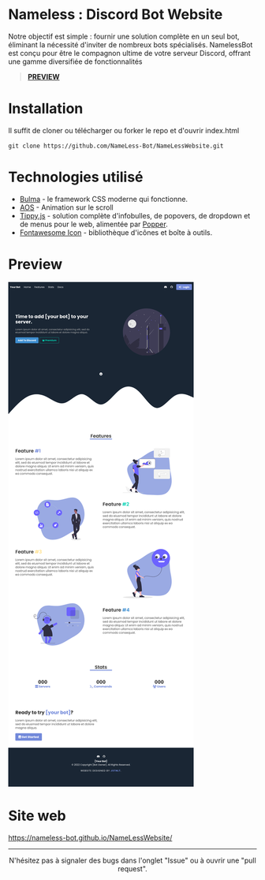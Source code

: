 # Nameless : Discord Bot Website

Notre objectif est simple : fournir une solution complète en un seul bot, éliminant la nécessité d'inviter de nombreux bots spécialisés. NamelessBot est conçu pour être le compagnon ultime de votre serveur Discord, offrant une gamme diversifiée de fonctionnalités

> [**PREVIEW**](#preview)

# Installation

Il suffit de cloner ou télécharger ou forker le repo et d'ouvrir index.html

```cli
git clone https://github.com/NameLess-Bot/NameLessWebsite.git
```

# Technologies utilisé

- [Bulma](https://bulma.io) - le framework CSS moderne qui fonctionne.
- [AOS](https://michalsnik.github.io/aos/) - Animation sur le scroll
- [Tippy.js](https://atomiks.github.io/tippyjs/) - solution complète d'infobulles, de popovers, de dropdown et de menus pour le web, alimentée par [Popper](https://popper.js.org/).
- [Fontawesome Icon](https://fontawesome.com) - bibliothèque d'icônes et boîte à outils.

# Preview

![img](/ss/screenshoot-full.png)

# Site web

https://nameless-bot.github.io/NameLessWebsite/

<hr/>
<div align="center">
N'hésitez pas à signaler des bugs dans l'onglet "Issue" ou à ouvrir une "pull request".</div>
